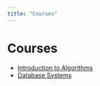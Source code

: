 ```yaml
---
title: "Courses"
---
```


# Courses

- [Introduction to Algorithms](introduction-to-algorithms/_introduction-to-algorithms.md)
- [Database Systems](database-systems/_database-systems.md)
